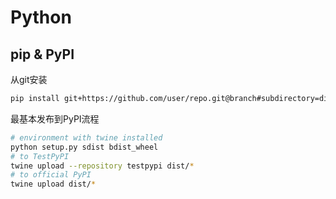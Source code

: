 # Python

## pip & PyPI

从git安装

```sh
pip install git+https://github.com/user/repo.git@branch#subdirectory=dir
```

最基本发布到PyPI流程

```sh
# environment with twine installed
python setup.py sdist bdist_wheel
# to TestPyPI
twine upload --repository testpypi dist/*
# to official PyPI
twine upload dist/*
```

